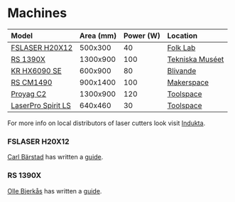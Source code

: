 # Machines

| Model | Area \(mm\) | Power \(W\) | Location |
| :--- | :--- | :--- | :--- |
| [FSLASER H20X12](https://www.fablabfactory.com/en/fslaser-h20x12.html) | 500x300 | 40 | [Folk Lab](https://www.folklab.nu) |
| [RS 1390X](https://cncmachine.se/produkt/rs-1390x/) | 1300x900 | 100 | [Tekniska Muséet](https://www.tekniskamuseet.se/) |
| [KR HX6090 SE](https://www.alibaba.com/product-detail/machine-manufacturers-king-rabbit-HX6090SE-laser_60239029680.html) | 600x900 | 80 | [Blivande](http://blivande.com) |
| [RS CM1490](http://www.redsailcnc.com/CM1490.html) | 900x1400 | 100 | [Makerspace](https://wiki.makerspace.se) |
| [Proyag C2](https://peynet.se/produkt/proyag-c2/) | 1300x900 | 120 | [Toolspace](https://toolspace.se/) |
| [LaserPro Spirit LS](https://www.acgfyrtal.se/product/laserpro-spirit-ls/) | 640x460 | 30 | [Toolspace](https://toolspace.se/) |

For more info on local distributors of laser cutters look visit [Indukta](https://indukta.se).

### FSLASER H20X12

[Carl Bärstad](https://www.linkedin.com/in/carlbarstad/) has written a [guide](https://docs.google.com/document/d/1deYoLGDjX4Ea_GA4qU_zkRR2qlqXV-ZuiBNfaGVxJyo/edit?urp=gmail_link).

### RS 1390X

[Olle Bjerkås](http://ollebjerkas.se/) has written a [guide](https://docs.google.com/presentation/d/1fHrc7wqKD7gSvvFFkr96qB5bv28JouMyUnTcuN89DL8/edit#slide=id.p).



